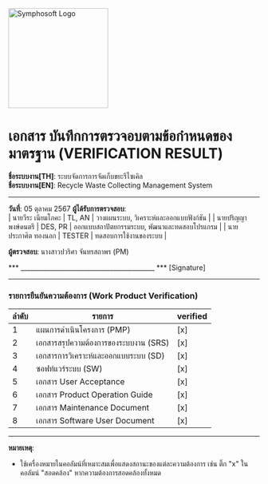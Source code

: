 <img src="https://www.symphosoft.com/logo/symphosoftLogo.png" alt="Symphosoft Logo" width="200"/>

# เอกสาร บันทึกการตรวจอบตามข้อกำหนดของมาตรฐาน (VERIFICATION RESULT)

**ชื่อระบบงาน[TH]**: ระบบจัดการการจัดเก็บขยะรีไซเคิล  
**ชื่อระบบงาน[EN]**: Recycle Waste Collecting Management System  

---

**วันที่**:  05 ตุลาคม 2567
**ผู้ได้รับการตรวจสอบ**:  
| นายวีระ เนียมโภคะ    | TL, AN  | วางแผนระบบ, วิเคราะห์และออกแบบฟังก์ชัน                |
| นายปริญญา พงษ์ดนตรี | DES, PR | ออกแบบสถาปัตยกรรมระบบ, พัฒนาและทดสอบโปรแกรม         |
| นายประกาศิต ทองนอก  | TESTER  | ทดสอบการใช้งานของระบบ                                 |
  
**ผู้ตรวจสอบ**:  นางสาวปวริศา จันทรสถาพร (PM)  



*** __________________________________________ ***  [Signature]

---

### รายการยืนยันความต้องการ (Work Product Verification)

| ลำดับ | รายการ                                          | verified |
|-------|-------------------------------------------------|----------|
| 1     | แผนการดำเนินโครงการ (PMP)                      | [x]      |
| 2     | เอกสารสรุปความต้องการของระบบงาน (SRS)         | [x]      |
| 3     | เอกสารการวิเคราะห์และออกแบบระบบ (SD)          | [x]      |
| 4     | ซอฟท์แวร์ระบบ (SW)                             | [x]      |
| 5     | เอกสาร User Acceptance                          | [x]      |
| 6     | เอกสาร Product Operation Guide                  | [x]      |
| 7     | เอกสาร Maintenance Document                     | [x]      |
| 8     | เอกสาร Software User Document                   | [x]      |

---

**หมายเหตุ**:  
- ใช้เครื่องหมายในคอลัมน์ที่เหมาะสมเพื่อแสดงสถานะของแต่ละความต้องการ เช่น ติ๊ก "x" ในคอลัมน์ "สอดคล้อง" หากความต้องการสอดคล้องทั้งหมด  
